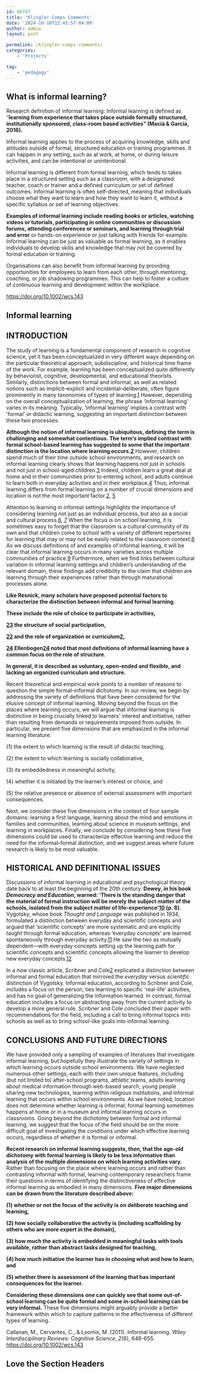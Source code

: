 ```yaml
---
id: 66747
title: 'Klingler Comps Comments'
date: '2024-10-10T12:45:57-04:00'
author: admin
layout: post

permalink: /klingler-comps-comments/
categories:
    - 'Projects'

tag: 
    - 'pedagogy'
---
```


## **What is informal learning?**

Research definition of informal learning: Informal learning is defined as “**learning from experience that takes place outside formally structured, institutionally sponsored, class-room based activities” (Macià &amp; García, 2016).**

Informal learning applies to the process of acquiring knowledge, skills and attitudes outside of formal, structured education or training programmes. It can happen in any setting, such as at work, at home, or during leisure activities, and can be intentional or unintentional.

Informal learning is different from formal learning, which tends to takes place in a structured setting such as a classroom, with a designated teacher, coach or trainer and a defined curriculum or set of defined outcomes. Informal learning is often self-directed, meaning that individuals choose what they want to learn and how they want to learn it, without a specific syllabus or set of learning objectives.

**Examples of informal learning include reading books or articles, watching videos or tutorials, participating in online communities or discussion forums, attending conferences or seminars, and learning through trial and error** or hands-on experience or just talking with friends for example. Informal learning can be just as valuable as formal learning, as it enables individuals to develop skills and knowledge that may not be covered by formal education or training.

Organisations can also benefit from informal learning by providing opportunities for employees to learn from each other, through mentoring, coaching, or job shadowing programmes. This can help to foster a culture of continuous learning and development within the workplace.

<https://doi.org/10.1002/wcs.143>

## Informal learning

## INTRODUCTION

The study of learning is a fundamental component of research in cognitive science, yet it has been conceptualized in very different ways depending on the particular theoretical approach, subdiscipline, and historical time frame of the work. For example, learning has been conceptualized quite differently by behaviorist, cognitive, developmental, and educational theorists. Similarly, distinctions between formal and informal, as well as related notions such as implicit–explicit and incidental–deliberate, often figure prominently in many taxonomies of types of learning.[1](https://wires.onlinelibrary.wiley.com/doi/full/10.1002/wcs.143#bib1) However, depending on the overall conceptualization of learning, the phrase ‘informal learning’ varies in its meaning. Typically, ‘informal learning’ implies a contrast with ‘formal’ or didactic learning, suggesting an important distinction between these two processes.

**Although the notion of informal learning is ubiquitous, defining the term is challenging and somewhat contentious. The term’s implied contrast with formal school-based learning has suggested to some that the important distinction is the location where learning occurs.[2](https://wires.onlinelibrary.wiley.com/doi/full/10.1002/wcs.143#bib2)** However, children spend much of their time outside school environments, and research on informal learning clearly shows that learning happens not just in schools and not just in school-aged children.[3](https://wires.onlinelibrary.wiley.com/doi/full/10.1002/wcs.143#bib3) Indeed, children learn a great deal at home and in their communities prior to entering school, and adults continue to learn both in everyday activities and in their workplace.[4](https://wires.onlinelibrary.wiley.com/doi/full/10.1002/wcs.143#bib4) Thus, informal learning differs from formal learning on a number of crucial dimensions and location is not the most important factor.[2](https://wires.onlinelibrary.wiley.com/doi/full/10.1002/wcs.143#bib2), [5](https://wires.onlinelibrary.wiley.com/doi/full/10.1002/wcs.143#bib5)

Attention to learning in informal settings highlights the importance of considering learning not just as an individual process, but also as a social and cultural process.[6](https://wires.onlinelibrary.wiley.com/doi/full/10.1002/wcs.143#bib6), [7](https://wires.onlinelibrary.wiley.com/doi/full/10.1002/wcs.143#bib7) When the focus is on school learning, it is sometimes easy to forget that the classroom is a cultural community of its own and that children come to school with a variety of different repertoires for learning that may or may not be easily related to the classroom context.[8](https://wires.onlinelibrary.wiley.com/doi/full/10.1002/wcs.143#bib8) As we discuss definitions of and examples of informal learning, it will be clear that informal learning occurs in many varieties across multiple communities of practice.[9](https://wires.onlinelibrary.wiley.com/doi/full/10.1002/wcs.143#bib9) Furthermore, when we find links between cultural variation in informal learning settings and children’s understanding of the relevant domain, these findings add credibility to the claim that children are learning through their experiences rather than through maturational processes alone.

**Like Resnick, many scholars have proposed potential factors to characterize the distinction between informal and formal learning.**

**These include the role of choice to participate in activities,**

**[23](https://wires.onlinelibrary.wiley.com/doi/full/10.1002/wcs.143#bib23) the structure of social participation,**

**[22](https://wires.onlinelibrary.wiley.com/doi/full/10.1002/wcs.143#bib22) and the role of organization or curriculum[2](https://wires.onlinelibrary.wiley.com/doi/full/10.1002/wcs.143#bib2),**

**[24](https://wires.onlinelibrary.wiley.com/doi/full/10.1002/wcs.143#bib24) Ellenbogen[24](https://wires.onlinelibrary.wiley.com/doi/full/10.1002/wcs.143#bib24) noted that most definitions of informal learning have a common focus on the role of structure.**

**In general, it is described as voluntary, open-ended and flexible, and lacking an organized curriculum and structure.**

Recent theoretical and empirical work points to a number of reasons to question the simple formal–informal dichotomy. In our review, we begin by addressing the variety of definitions that have been considered for the elusive concept of informal learning. Moving beyond the focus on the places where learning occurs, we will argue that informal learning is distinctive in being crucially linked to learners’ interest and initiative, rather than resulting from demands or requirements imposed from outside. In particular, we present five dimensions that are emphasized in the informal learning literature:

(1) the extent to which learning is the result of didactic teaching,

(2) the extent to which learning is socially collaborative,

(3) its embeddedness in meaningful activity,

(4) whether it is initiated by the learner’s interest or choice, and

(5) the relative presence or absence of external assessment with important consequences.

Next, we consider these five dimensions in the context of four sample domains: learning a first language, learning about the mind and emotions in families and communities, learning about science in museum settings, and learning in workplaces. Finally, we conclude by considering how these five dimensions could be used to characterize effective learning and reduce the need for the informal–formal distinction, and we suggest areas where future research is likely to be most valuable.

## HISTORICAL AND DEFINITIONAL ISSUES

Discussions of informal learning in educational and psychological theory date back to at least the beginning of the 20th century. **Dewey, in his book *Democracy and* *Education*, warned: ‘There is the standing danger that the material of formal instruction will be merely the subject matter of the schools, isolated from the subject matter of life-experience’[10](https://wires.onlinelibrary.wiley.com/doi/full/10.1002/wcs.143#bib10) (p. 8)**. Vygotsky, whose book *Thought and Language* was published in 1934, formulated a distinction between everyday and scientific concepts and argued that ‘scientific concepts’ are more systematic and are explicitly taught through formal education, whereas ‘everyday concepts’ are learned spontaneously through everyday activity.[11](https://wires.onlinelibrary.wiley.com/doi/full/10.1002/wcs.143#bib11) He saw the two as mutually dependent—with everyday concepts setting up the learning path for scientific concepts and scientific concepts allowing the learner to develop new everyday concepts.[12](https://wires.onlinelibrary.wiley.com/doi/full/10.1002/wcs.143#bib12)

In a now classic article, Scribner and Cole[2](https://wires.onlinelibrary.wiley.com/doi/full/10.1002/wcs.143#bib2) explicated a distinction between informal and formal education that mirrored the *everyday* versus *scientific* distinction of Vygotsky. Informal education, according to Scribner and Cole, includes a focus on the person, ties learning to specific ‘real-life’ activities, and has no goal of generalizing the information learned. In contrast, formal education includes a focus on abstracting away from the current activity to develop a more general rule. Scribner and Cole concluded their paper with recommendations for the field, including a call to bring informal topics into schools as well as to bring school-like goals into informal learning.

## CONCLUSIONS AND FUTURE DIRECTIONS

We have provided only a sampling of examples of literatures that investigate informal learning, but hopefully they illustrate the variety of settings in which learning occurs outside school environments. We have neglected numerous other settings, each with their own unique features, including (but not limited to) after-school programs, athletic teams, adults learning about medical information through web-based search, young people sharing new technologies, learning within religious institutions, and informal learning that occurs within school environments. As we have noted, location does not determine whether learning is informal; formal learning sometimes happens at home or in a museum and informal learning occurs in classrooms. Going beyond the dichotomy between formal and informal learning, we suggest that the focus of the field should be on the more difficult goal of investigating the conditions under which effective learning occurs, regardless of whether it is formal or informal.

**Recent research on informal learning suggests, then, that the age-old dichotomy with formal learning is likely to be less informative than analysis of the multiple dimensions on which learning activities vary.** Rather than focusing on the place where learning occurs and rather than contrasting informal with formal, learning contemporary researchers frame their questions in terms of identifying the distinctiveness of effective informal learning as embodied in many dimensions. **Five major dimensions can be drawn from the literature described above:**

**(1) whether or not the focus of the activity is on deliberate teaching and learning,**

**(2) how socially collaborative the activity is (including scaffolding by others who are more expert in the domain),**

**(3) how much the activity is embedded in meaningful tasks with tools available, rather than abstract tasks designed for teaching,**

**(4) how much initiative the learner has in choosing what and how to learn, and**

**(5) whether there is assessment of the learning that has important consequences for the learner.**

**Considering these dimensions one can quickly see that some out-of-school learning can be quite formal and some in-school learning can be very informal.** These five dimensions might arguably provide a better framework within which to capture patterns in the effectiveness of different types of learning.

Callanan, M., Cervantes, C., &amp; Loomis, M. (2011). Informal learning. *Wiley Interdisciplinary Reviews: Cognitive Science*, *2*(6), 646-655. https://doi.org/10.1002/wcs.143

## Love the Section Headers